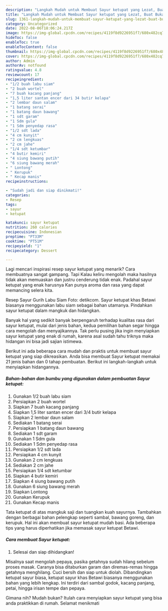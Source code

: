 ```yaml
---
description: "Langkah Mudah untuk Membuat Sayur ketupat yang Lezat, Buat Buka Puasa}"
title: "Langkah Mudah untuk Membuat Sayur ketupat yang Lezat, Buat Buka Puasa}"
slug: 1361-langkah-mudah-untuk-membuat-sayur-ketupat-yang-lezat-buat-buka-puasa
category: Uncategorized
date: 2022-08-06T18:06:24.217Z
image: https://img-global.cpcdn.com/recipes/4119f8d9226951f7/680x482cq70/sayur-ketupat-foto-resep-utama.jpg
hideToc: false
enableToc: true
enableTocContent: false
thumbnail: https://img-global.cpcdn.com/recipes/4119f8d9226951f7/680x482cq70/sayur-ketupat-foto-resep-utama.jpg
cover: https://img-global.cpcdn.com/recipes/4119f8d9226951f7/680x482cq70/sayur-ketupat-foto-resep-utama.jpg
author: Admin
authorAv: notfound
ratingvalue: 4.8
reviewcount: 17
recipeingredient:
- "1/2 buah labu siam"
- "2 buah wortel"
- "7 buah kacang panjang"
- "1,5 liter santan encer dari 34 butir kelapa"
- "2 lembar daun salam"
- "1 batang serai"
- "1 batang daun bawang"
- "1 sdt garam"
- "1 Sdm gula"
- "1 Sdm penyedap rasa"
- "1/2 sdt lada"
- "4 cm kunyit"
- "2 cm lengkuas"
- "2 cm jahe"
- "1/4 sdt ketumbar"
- "4 butir kemiri"
- "4 siung bawang putih"
- "6 siung bawang merah"
- " Lontong"
- " Kerupuk"
- " Kecap manis"
recipeinstructions:

- "Sudah jadi dan siap dinikmati!"
categories:
- Resep
tags:
- sayur
- ketupat

katakunci: sayur ketupat 
nutrition: 260 calories
recipecuisine: Indonesian
preptime: "PT33M"
cooktime: "PT51M"
recipeyield: "1"
recipecategory: Dessert

---
```



Lagi mencari inspirasi resep sayur ketupat yang menarik? Cara membuatnya sangat gampang. Tapi Kalau keliru mengolah maka hasilnya tidak akan memuaskan dan justru cenderung tidak enak. Padahal sayur ketupat yang enak harusnya Kan punya aroma dan rasa yang dapat memancing selera kita.


Resep Sayur Gurih Labu Siam Foto: detikcom. Sayur ketupat khas Betawi biasanya menggunakan labu siam sebagai bahan utamanya. Pindahkan sayur ketupat dalam mangkuk dan hidangkan.

Banyak hal yang sedikit banyak berpengaruh terhadap kualitas rasa dari sayur ketupat, mulai dari jenis bahan, kedua pemilihan bahan segar hingga cara mengolah dan menyajikannya. Tak perlu pusing jika ingin menyiapkan sayur ketupat yang enak di rumah, karena asal sudah tahu triknya maka hidangan ini bisa jadi sajian istimewa.


Berikut ini ada beberapa cara mudah dan praktis untuk membuat sayur ketupat yang siap dikreasikan. Anda bisa membuat Sayur ketupat memakai 21 jenis bahan dan 0 tahap pembuatan. Berikut ini langkah-langkah untuk menyiapkan hidangannya.

<!--inarticleads1-->

##### Bahan-bahan dan bumbu yang digunakan dalam pembuatan Sayur ketupat:

1. Gunakan 1/2 buah labu siam
1. Persiapkan 2 buah wortel
1. Siapkan 7 buah kacang panjang
1. Siapkan 1,5 liter santan encer dari 3/4 butir kelapa
1. Siapkan 2 lembar daun salam
1. Sediakan 1 batang serai
1. Persiapkan 1 batang daun bawang
1. Sediakan 1 sdt garam
1. Gunakan 1 Sdm gula
1. Sediakan 1 Sdm penyedap rasa
1. Persiapkan 1/2 sdt lada
1. Persiapkan 4 cm kunyit
1. Gunakan 2 cm lengkuas
1. Sediakan 2 cm jahe
1. Persiapkan 1/4 sdt ketumbar
1. Siapkan 4 butir kemiri
1. Siapkan 4 siung bawang putih
1. Gunakan 6 siung bawang merah
1. Siapkan  Lontong
1. Gunakan  Kerupuk
1. Gunakan  Kecap manis


Tata ketupat di atas mangkuk saji dan tuangkan kuah sayurnya. Tambahkan dengan berbagai bahan pelengkap seperti sambal, bawang goreng, dan kerupuk. Hal ini akan membuat sayur ketupat mudah basi. Ada beberapa tips yang harus diperhatikan jika memasak sayur ketupat Betawi. 

<!--inarticleads2-->

##### Cara membuat Sayur ketupat:


1. Selesai dan siap dihidangkan!

Misalnya saat mengolah pepaya, pasika getahnya sudah hilang sebelum proses masak. Caranya bisa ditaburkan garam dan diremas-remas hingga getahnya menghilang. Cuci bersih dan siap untuk diolah. Dibandingkan ketupat sayur biasa, ketupat sayur khas Betawi biasanya menggunakan bahan yang lebih lengkap. Ini terdiri dari sambal godok, kacang panjang, petai, hingga irisan tempe dan pepaya. 

Gimana nih? Mudah bukan? Itulah cara menyiapkan sayur ketupat yang bisa anda praktikkan di rumah. Selamat menikmati
